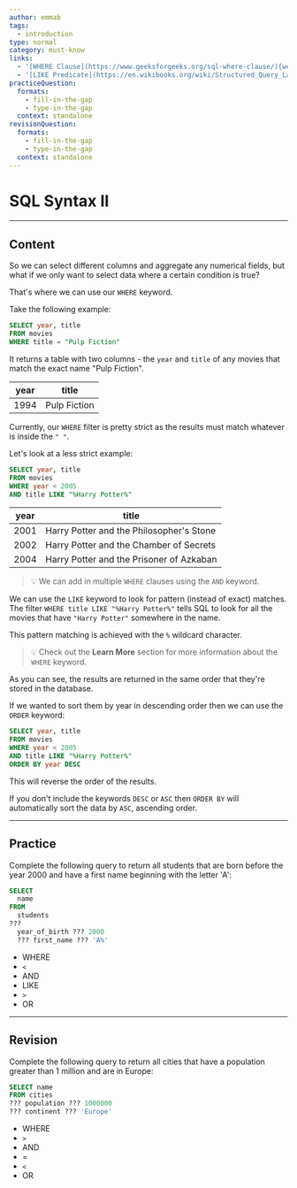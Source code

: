 ```yaml
---
author: emmab
tags:
  - introduction
type: normal
category: must-know
links:
  - '[WHERE Clause](https://www.geeksforgeeks.org/sql-where-clause/){website}'
  - '[LIKE Predicate](https://en.wikibooks.org/wiki/Structured_Query_Language/Like_Predicate){website}'
practiceQuestion:
  formats:
    - fill-in-the-gap
    - type-in-the-gap
  context: standalone
revisionQuestion:
  formats:
    - fill-in-the-gap
    - type-in-the-gap
  context: standalone
---
```


# SQL Syntax II


---

## Content

So we can select different columns and aggregate any numerical fields, but what if we only want to select data where a certain condition is true?

That's where we can use our `WHERE` keyword.

Take the following example:

```sql
SELECT year, title
FROM movies
WHERE title = "Pulp Fiction"
```

It returns a table with two columns - the `year` and `title` of any movies that match the exact name "Pulp Fiction".

| year | title        |
| ---- | ------------ |
| 1994 | Pulp Fiction |

Currently, our `WHERE` filter is pretty strict as the results must match whatever is inside the `" "`. 

Let's look at a less strict example:

```sql
SELECT year, title
FROM movies
WHERE year < 2005
AND title LIKE "%Harry Potter%"
```

| year | title                                    |
| ---- | ---------------------------------------- |
| 2001 | Harry Potter and the Philosopher's Stone |
| 2002 | Harry Potter and the Chamber of Secrets  |
| 2004 | Harry Potter and the Prisoner of Azkaban |

> 💡 We can add in multiple `WHERE` clauses using the `AND` keyword.

We can use the `LIKE` keyword to look for pattern (instead of exact) matches. The filter `WHERE title LIKE "%Harry Potter%"` tells SQL to look for all the movies that have `"Harry Potter"` somewhere in the name.

This pattern matching is achieved with the `%` wildcard character.

> 💡 Check out the **Learn More** section for more information about the `WHERE` keyword.

As you can see, the results are returned in the same order that they're stored in the database.

If we wanted to sort them by year in descending order then we can use the `ORDER` keyword:

```sql
SELECT year, title
FROM movies
WHERE year < 2005
AND title LIKE "%Harry Potter%"
ORDER BY year DESC
```

This will reverse the order of the results.

If you don't include the keywords `DESC` or `ASC` then `ORDER BY` will automatically sort the data by `ASC`, ascending order.

---

## Practice

Complete the following query to return all students that are born before the year 2000 and have a first name beginning with the letter 'A':

```sql
SELECT
  name
FROM
  students
???
  year_of_birth ??? 2000
  ??? first_name ??? 'A%'
```

- WHERE
- `<`
- AND
- LIKE
- `>`
- OR


---

## Revision

Complete the following query to return all cities that have a population greater than 1 million and are in Europe:

```sql
SELECT name
FROM cities
??? population ??? 1000000
??? continent ??? 'Europe'
```

- WHERE
- `>`
- AND
- =
- `<`
- OR
